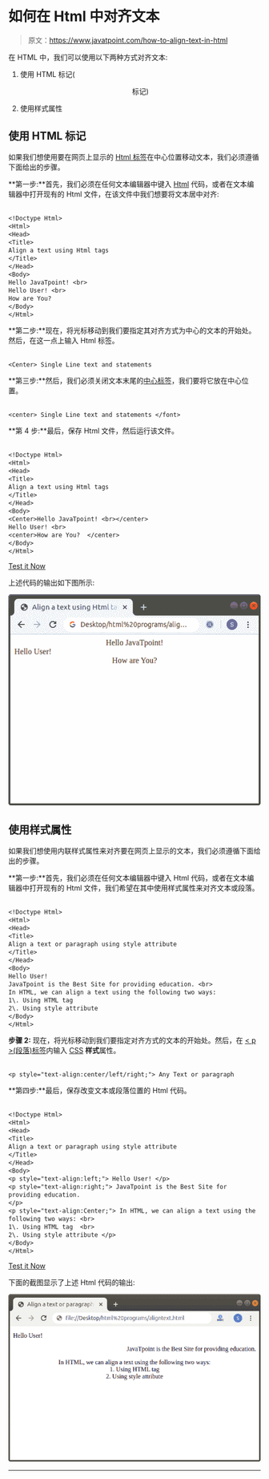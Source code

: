 # 如何在 Html 中对齐文本

> 原文：<https://www.javatpoint.com/how-to-align-text-in-html>

在 HTML 中，我们可以使用以下两种方式对齐文本:

1.  使用 HTML 标记(

    <center>标记)</center>

2.  使用样式属性

## 使用 HTML 标记

如果我们想使用要在网页上显示的 [Html 标签](https://www.javatpoint.com/html-tags)在中心位置移动文本，我们必须遵循下面给出的步骤。

**第一步:**首先，我们必须在任何文本编辑器中键入 [Html](https://www.javatpoint.com/html-tutorial) 代码，或者在文本编辑器中打开现有的 Html 文件，在该文件中我们想要将文本居中对齐:

```

<!Doctype Html>
<Html>   
<Head>    
<Title>   
Align a text using Html tags
</Title>
</Head>
<Body> 
Hello JavaTpoint! <br>
Hello User! <br>
How are You?  
</Body>
</Html>

```

**第二步:**现在，将光标移动到我们要指定其对齐方式为中心的文本的开始处。然后，在这一点上输入 Html 标签。

```

<Center> Single Line text and statements

```

**第三步:**然后，我们必须关闭文本末尾的[中心标签](https://www.javatpoint.com/html-center-tag)，我们要将它放在中心位置。

```

<center> Single Line text and statements </font>

```

**第 4 步:**最后，保存 Html 文件，然后运行该文件。

```

<!Doctype Html>
<Html>   
<Head>    
<Title>   
Align a text using Html tags
</Title>
</Head>
<Body> 
<Center>Hello JavaTpoint! <br></center>
Hello User! <br>
<center>How are You?  </center>
</Body>
</Html>

```

[Test it Now](https://www.javatpoint.com/oprweb/test.jsp?filename=How-to-align-text-in-Html-1)

上述代码的输出如下图所示:

![How to align text in Html](img/edf7ad356261b98a671bb81a7438cc51.png)

## 使用样式属性

如果我们想使用内联样式属性来对齐要在网页上显示的文本，我们必须遵循下面给出的步骤。

**第一步:**首先，我们必须在任何文本编辑器中键入 Html 代码，或者在文本编辑器中打开现有的 Html 文件，我们希望在其中使用样式属性来对齐文本或段落。

```

<!Doctype Html>
<Html>   
<Head>    
<Title>   
Align a text or paragraph using style attribute
</Title>
</Head>
<Body> 
Hello User!
JavaTpoint is the Best Site for providing education. <br>
In HTML, we can align a text using the following two ways:
1\. Using HTML tag 
2\. Using style attribute 
</Body>
</Html>

```

**步骤 2:** 现在，将光标移动到我们要指定对齐方式的文本的开始处。然后，在 [< p >(段落)标签](https://www.javatpoint.com/html-paragraph)内输入 [CSS](https://www.javatpoint.com/css-tutorial) **样式**属性。

```

<p style="text-align:center/left/right;"> Any Text or paragraph

```

**第四步:**最后，保存改变文本或段落位置的 Html 代码。

```

<!Doctype Html>
<Html>   
<Head>    
<Title>   
Align a text or paragraph using style attribute
</Title>
</Head>
<Body> 
<p style="text-align:left;"> Hello User! </p>
<p style="text-align:right;"> JavaTpoint is the Best Site for providing education. 
</p>
<p style="text-align:Center;"> In HTML, we can align a text using the following two ways: <br>
1\. Using HTML tag  <br>
2\. Using style attribute </p> 
</Body>
</Html>

```

[Test it Now](https://www.javatpoint.com/oprweb/test.jsp?filename=How-to-align-text-in-Html-2)

下面的截图显示了上述 Html 代码的输出:

![How to align text in Html](img/5a925f6667e0074de72a7ef4d4f5aef2.png)

* * *